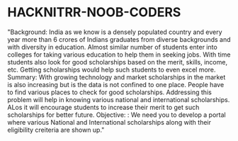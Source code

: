 # HACKNITRR-NOOB-CODERS


"Background: India as we know is a densely populated country and every year more than 6 crores of Indians graduates 
from diverse backgrounds and with diversity in education. Almost similar number of students enter into colleges for taking various education 
to help them in seeking jobs. With time students also look for good scholarships based on the merit, skills, income, etc. Getting scholarships would 
help such students to even excel more. Summary: With growing technology and market scholarships in the market is also increasing but is the data is 
not confined to one place. People have to find various places to check for good scholarships. Addressing this problem will help in knowing various 
national and international scholarships. ALos it will encourage students to increase their merit to get such scholarships for better future. Objective: : We need you 
to develop a portal where various National and International scholarships along with their eligibility creiteria are shown up."
